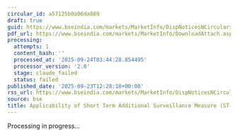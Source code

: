 ```yaml
---
circular_id: a57125b0a06da889
draft: true
guid: https://www.bseindia.com/markets/MarketInfo/DispNoticesNCirculars.aspx?Noticeid={7A28D1A6-1553-4BC3-8794-F4BF18EEBD79}&noticeno=20250923-50&dt=09/23/2025&icount=50&totcount=84&flag=0
pdf_url: https://www.bseindia.com/markets/MarketInfo/DownloadAttach.aspx?id=20250923-50&attachedId=d65bd030-4ca4-46b6-83f9-38f18acaecba
processing:
  attempts: 1
  content_hash: ''
  processed_at: '2025-09-24T03:44:28.854495'
  processor_version: '2.0'
  stage: claude_failed
  status: failed
published_date: '2025-09-23T12:28:18+00:00'
rss_url: https://www.bseindia.com/markets/MarketInfo/DispNoticesNCirculars.aspx?Noticeid={7A28D1A6-1553-4BC3-8794-F4BF18EEBD79}&noticeno=20250923-50&dt=09/23/2025&icount=50&totcount=84&flag=0
source: bse
title: Applicability of Short Term Additional Surveillance Measure (ST-ASM)
---
```


Processing in progress...